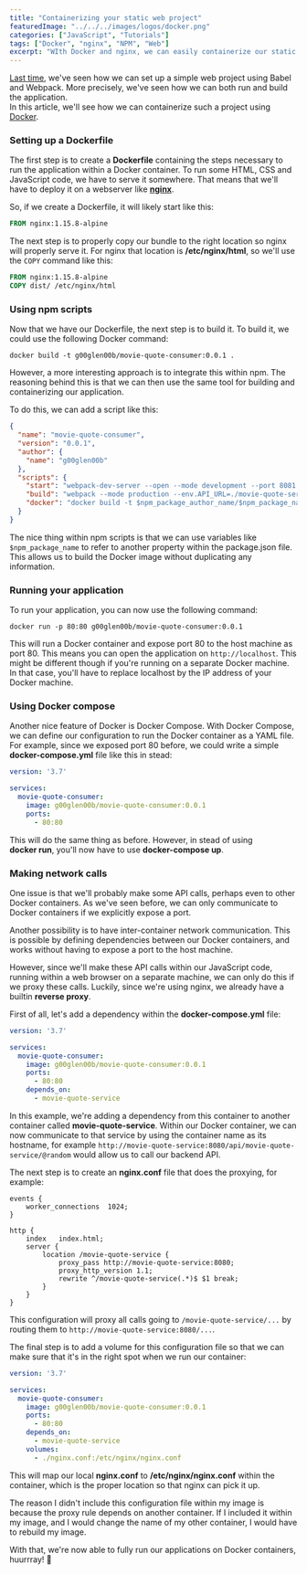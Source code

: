 ```yaml
---
title: "Containerizing your static web project"
featuredImage: "../../../images/logos/docker.png"
categories: ["JavaScript", "Tutorials"]
tags: ["Docker", "nginx", "NPM", "Web"]
excerpt: "WIth Docker and nginx, we can easily containerize our static web project. In this tutorial, you'll find out how you can do that."
---
```


[Last time](/web-project-webpack-babel/), we've seen how we can set up a simple web project using Babel and Webpack. More precisely, we've seen how we can both run and build the application.  
In this article, we'll see how we can containerize such a project using [Docker](https://www.docker.com/docker-community).

### Setting up a Dockerfile

The first step is to create a **Dockerfile** containing the steps necessary to run the application within a Docker container. To run some HTML, CSS and JavaScript code, we have to serve it somewhere. That means that we'll have to deploy it on a webserver like **[nginx](https://www.nginx.com/)**.

So, if we create a Dockerfile, it will likely start like this:

```dockerfile
FROM nginx:1.15.8-alpine
```

The next step is to properly copy our bundle to the right location so nginx will properly serve it. For nginx that location is **/etc/nginx/html**, so we'll use the `COPY` command like this:

```dockerfile
FROM nginx:1.15.8-alpine
COPY dist/ /etc/nginx/html
```

### Using npm scripts

Now that we have our Dockerfile, the next step is to build it. To build it, we could use the following Docker command:

```
docker build -t g00glen00b/movie-quote-consumer:0.0.1 .
```

However, a more interesting approach is to integrate this within npm. The reasoning behind this is that we can then use the same tool for building and containerizing our application.

To do this, we can add a script like this:

```json
{
  "name": "movie-quote-consumer",
  "version": "0.0.1",
  "author": {
    "name": "g00glen00b"
  },
  "scripts": {
    "start": "webpack-dev-server --open --mode development --port 8081 --env.API_URL=http://localhost:8080/api",
    "build": "webpack --mode production --env.API_URL=./movie-quote-service/api",
    "docker": "docker build -t $npm_package_author_name/$npm_package_name:$npm_package_version ."
  }
}

```

The nice thing within npm scripts is that we can use variables like `$npm_package_name` to refer to another property within the package.json file. This allows us to build the Docker image without duplicating any information.

### Running your application

To run your application, you can now use the following command:

```
docker run -p 80:80 g00glen00b/movie-quote-consumer:0.0.1
```

This will run a Docker container and expose port 80 to the host machine as port 80. This means you can open the application on `http://localhost`. This might be different though if you're running on a separate Docker machine. In that case, you'll have to replace localhost by the IP address of your Docker machine.

### Using Docker compose

Another nice feature of Docker is Docker Compose. With Docker Compose, we can define our configuration to run the Docker container as a YAML file. For example, since we exposed port 80 before, we could write a simple **docker-compose.yml** file like this in stead:

```yaml
version: '3.7'

services:
  movie-quote-consumer:
    image: g00glen00b/movie-quote-consumer:0.0.1
    ports:
      - 80:80
```

This will do the same thing as before. However, in stead of using **docker run**, you'll now have to use **docker-compose up**.

### Making network calls

One issue is that we'll probably make some API calls, perhaps even to other Docker containers. As we've seen before, we can only communicate to Docker containers if we explicitly expose a port.

Another possibility is to have inter-container network communication. This is possible by defining dependencies between our Docker containers, and works without having to expose a port to the host machine.

However, since we'll make these API calls within our JavaScript code, running within a web browser on a separate machine, we can only do this if we proxy these calls. Luckily, since we're using nginx, we already have a builtin **reverse proxy**.

First of all, let's add a dependency within the **docker-compose.yml** file:

```yaml
version: '3.7'

services:
  movie-quote-consumer:
    image: g00glen00b/movie-quote-consumer:0.0.1
    ports:
      - 80:80
    depends_on:
      - movie-quote-service
```

In this example, we're adding a dependency from this container to another container called **movie-quote-service**. Within our Docker container, we can now communicate to that service by using the container name as its hostname, for example `http://movie-quote-service:8080/api/movie-quote-service/@random` would allow us to call our backend API.

The next step is to create an **nginx.conf** file that does the proxying, for example:

```nginx
events {
    worker_connections  1024;
}

http {
    index   index.html;
    server {
        location /movie-quote-service {
            proxy_pass http://movie-quote-service:8080;
            proxy_http_version 1.1;
            rewrite ^/movie-quote-service(.*)$ $1 break;
        }
    }
}
```

This configuration will proxy all calls going to `/movie-quote-service/...` by routing them to `http://movie-quote-service:8080/...`.

The final step is to add a volume for this configuration file so that we can make sure that it's in the right spot when we run our container:

```yaml
version: '3.7'

services:
  movie-quote-consumer:
    image: g00glen00b/movie-quote-consumer:0.0.1
    ports:
      - 80:80
    depends_on:
      - movie-quote-service
    volumes:
      - ./nginx.conf:/etc/nginx/nginx.conf
```

This will map our local **nginx.conf** to **/etc/nginx/nginx.conf** within the container, which is the proper location so that nginx can pick it up.

The reason I didn't include this configuration file within my image is because the proxy rule depends on another container. If I included it within my image, and I would change the name of my other container, I would have to rebuild my image.

With that, we're now able to fully run our applications on Docker containers, huurrray! 🎉
